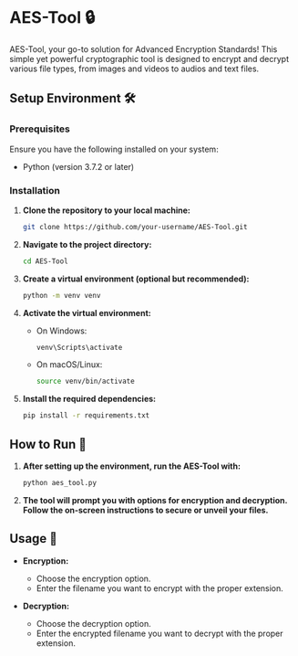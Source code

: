 # AES-Tool 🔒

AES-Tool, your go-to solution for Advanced Encryption Standards! This simple yet powerful cryptographic tool is designed to encrypt and decrypt various file types, from images and videos to audios and text files.

## Setup Environment 🛠️

### Prerequisites

Ensure you have the following installed on your system:

- Python (version 3.7.2 or later)

### Installation

1. **Clone the repository to your local machine:**

    ```bash
    git clone https://github.com/your-username/AES-Tool.git
    ```

2. **Navigate to the project directory:**

    ```bash
    cd AES-Tool
    ```

3. **Create a virtual environment (optional but recommended):**

    ```bash
    python -m venv venv
    ```

4. **Activate the virtual environment:**

    - On Windows:

        ```bash
        venv\Scripts\activate
        ```

    - On macOS/Linux:

        ```bash
        source venv/bin/activate
        ```

5. **Install the required dependencies:**

    ```bash
    pip install -r requirements.txt
    ```

## How to Run 🚀

1. **After setting up the environment, run the AES-Tool with:**

    ```bash
    python aes_tool.py
    ```

2. **The tool will prompt you with options for encryption and decryption. Follow the on-screen instructions to secure or unveil your files.**

## Usage 📘

- **Encryption:**

    - Choose the encryption option.
    - Enter the filename you want to encrypt with the proper extension.

- **Decryption:**

    - Choose the decryption option.
    - Enter the encrypted filename you want to decrypt with the proper extension.
    

